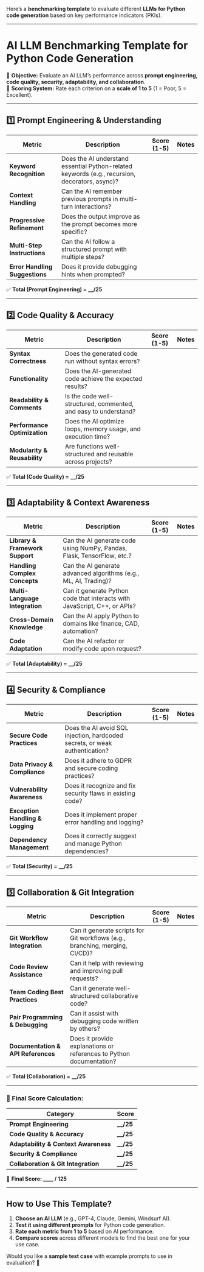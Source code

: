 Here’s a **benchmarking template** to evaluate different **LLMs for Python code generation** based on key performance indicators (PKIs).  

---

# **AI LLM Benchmarking Template for Python Code Generation**  
📌 **Objective:** Evaluate an AI LLM’s performance across **prompt engineering, code quality, security, adaptability, and collaboration**.  
📌 **Scoring System:** Rate each criterion on a **scale of 1 to 5** (1 = Poor, 5 = Excellent).  

---

## **1️⃣ Prompt Engineering & Understanding**  
| Metric | Description | Score (1-5) | Notes |  
|--------|------------|------------|-------|  
| **Keyword Recognition** | Does the AI understand essential Python-related keywords (e.g., recursion, decorators, async)? | | |  
| **Context Handling** | Can the AI remember previous prompts in multi-turn interactions? | | |  
| **Progressive Refinement** | Does the output improve as the prompt becomes more specific? | | |  
| **Multi-Step Instructions** | Can the AI follow a structured prompt with multiple steps? | | |  
| **Error Handling Suggestions** | Does it provide debugging hints when prompted? | | |  

✅ **Total (Prompt Engineering) =** **__/25**  

---

## **2️⃣ Code Quality & Accuracy**  
| Metric | Description | Score (1-5) | Notes |  
|--------|------------|------------|-------|  
| **Syntax Correctness** | Does the generated code run without syntax errors? | | |  
| **Functionality** | Does the AI-generated code achieve the expected results? | | |  
| **Readability & Comments** | Is the code well-structured, commented, and easy to understand? | | |  
| **Performance Optimization** | Does the AI optimize loops, memory usage, and execution time? | | |  
| **Modularity & Reusability** | Are functions well-structured and reusable across projects? | | |  

✅ **Total (Code Quality) =** **__/25**  

---

## **3️⃣ Adaptability & Context Awareness**  
| Metric | Description | Score (1-5) | Notes |  
|--------|------------|------------|-------|  
| **Library & Framework Support** | Can the AI generate code using NumPy, Pandas, Flask, TensorFlow, etc.? | | |  
| **Handling Complex Concepts** | Can the AI generate advanced algorithms (e.g., ML, AI, Trading)? | | |  
| **Multi-Language Integration** | Can it generate Python code that interacts with JavaScript, C++, or APIs? | | |  
| **Cross-Domain Knowledge** | Can the AI apply Python to domains like finance, CAD, automation? | | |  
| **Code Adaptation** | Can the AI refactor or modify code upon request? | | |  

✅ **Total (Adaptability) =** **__/25**  

---

## **4️⃣ Security & Compliance**  
| Metric | Description | Score (1-5) | Notes |  
|--------|------------|------------|-------|  
| **Secure Code Practices** | Does the AI avoid SQL injection, hardcoded secrets, or weak authentication? | | |  
| **Data Privacy & Compliance** | Does it adhere to GDPR and secure coding practices? | | |  
| **Vulnerability Awareness** | Does it recognize and fix security flaws in existing code? | | |  
| **Exception Handling & Logging** | Does it implement proper error handling and logging? | | |  
| **Dependency Management** | Does it correctly suggest and manage Python dependencies? | | |  

✅ **Total (Security) =** **__/25**  

---

## **5️⃣ Collaboration & Git Integration**  
| Metric | Description | Score (1-5) | Notes |  
|--------|------------|------------|-------|  
| **Git Workflow Integration** | Can it generate scripts for Git workflows (e.g., branching, merging, CI/CD)? | | |  
| **Code Review Assistance** | Can it help with reviewing and improving pull requests? | | |  
| **Team Coding Best Practices** | Can it generate well-structured collaborative code? | | |  
| **Pair Programming & Debugging** | Can it assist with debugging code written by others? | | |  
| **Documentation & API References** | Does it provide explanations or references to Python documentation? | | |  

✅ **Total (Collaboration) =** **__/25**  

---

### **🔹 Final Score Calculation:**  
| Category | Score |  
|----------|------|  
| **Prompt Engineering** | **__/25** |  
| **Code Quality & Accuracy** | **__/25** |  
| **Adaptability & Context Awareness** | **__/25** |  
| **Security & Compliance** | **__/25** |  
| **Collaboration & Git Integration** | **__/25** |  

🎯 **Final Score: ____ / 125**  

---

## **How to Use This Template?**  
1. **Choose an AI LLM** (e.g., GPT-4, Claude, Gemini, Windsurf AI).  
2. **Test it using different prompts** for Python code generation.  
3. **Rate each metric from 1 to 5** based on AI performance.  
4. **Compare scores** across different models to find the best one for your use case.  

Would you like a **sample test case** with example prompts to use in evaluation? 🚀